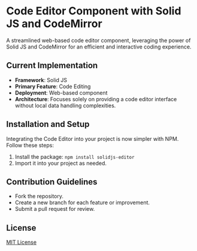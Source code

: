 # Code Editor Component with Solid JS and CodeMirror

A streamlined web-based code editor component, leveraging the power of Solid JS and CodeMirror for an efficient and interactive coding experience.

## Current Implementation

- **Framework**: Solid JS
- **Primary Feature**: Code Editing
- **Deployment**: Web-based component
- **Architecture**: Focuses solely on providing a code editor interface without local data handling complexities.

## Installation and Setup

Integrating the Code Editor into your project is now simpler with NPM. Follow these steps:

1. Install the package: `npm install solidjs-editor`
2. Import it into your project as needed.

## Contribution Guidelines

- Fork the repository.
- Create a new branch for each feature or improvement.
- Submit a pull request for review.

## License

[MIT License](LICENSE.md)
